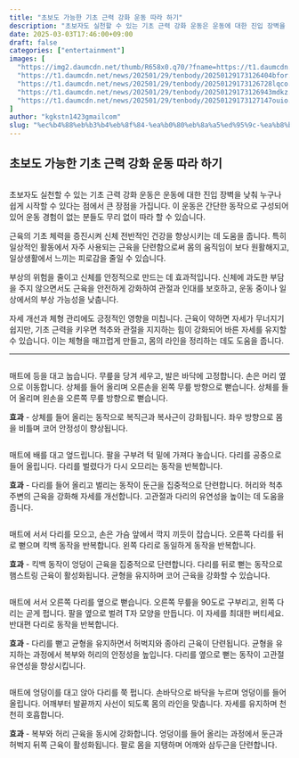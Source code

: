 ```yaml
---
title: "초보도 가능한 기초 근력 강화 운동 따라 하기"
description: "초보자도 실천할 수 있는 기초 근력 강화 운동은 운동에 대한 진입 장벽을 낮춰 누구나 쉽게 시작할 수 있다는 점에서 큰 장점을 가집니다. 이 운동은 간단한 동작으로 구성되어 있어 운동 경험이 없는 분들도 무리 없이 따라 할 수 있습니다."
date: 2025-03-03T17:46:00+09:00
draft: false
categories: ["entertainment"]
images: [
  "https://img2.daumcdn.net/thumb/R658x0.q70/?fname=https://t1.daumcdn.net/news/202501/29/tenbody/20250129173126133hrla.jpg"
  "https://t1.daumcdn.net/news/202501/29/tenbody/20250129173126404bfor.gif"
  "https://t1.daumcdn.net/news/202501/29/tenbody/20250129173126728lqco.gif"
  "https://t1.daumcdn.net/news/202501/29/tenbody/20250129173126943mdkz.gif"
  "https://t1.daumcdn.net/news/202501/29/tenbody/20250129173127147ouio.gif"
]
author: "kgkstn1423gmailcom"
slug: "%ec%b4%88%eb%b3%b4%eb%8f%84-%ea%b0%80%eb%8a%a5%ed%95%9c-%ea%b8%b0%ec%b4%88-%ea%b7%bc%eb%a0%a5-%ea%b0%95%ed%99%94-%ec%9a%b4%eb%8f%99-%eb%94%b0%eb%9d%bc-%ed%95%98%ea%b8%b0-2"
---
```


<h2 >초보도 가능한 기초 근력 강화 운동 따라 하기</h2> <figure ><img src="https://img2.daumcdn.net/thumb/R658x0.q70/?fname=https://t1.daumcdn.net/news/202501/29/tenbody/20250129173126133hrla.jpg" alt=""/></figure> <p>초보자도 실천할 수 있는 기초 근력 강화 운동은 운동에 대한 진입 장벽을 낮춰 누구나 쉽게 시작할 수 있다는 점에서 큰 장점을 가집니다. 이 운동은 간단한 동작으로 구성되어 있어 운동 경험이 없는 분들도 무리 없이 따라 할 수 있습니다.</p> <p>근육의 기초 체력을 증진시켜 신체 전반적인 건강을 향상시키는 데 도움을 줍니다. 특히 일상적인 활동에서 자주 사용되는 근육을 단련함으로써 몸의 움직임이 보다 원활해지고, 일상생활에서 느끼는 피로감을 줄일 수 있습니다.</p> <p>부상의 위험을 줄이고 신체를 안정적으로 만드는 데 효과적입니다. 신체에 과도한 부담을 주지 않으면서도 근육을 안전하게 강화하여 관절과 인대를 보호하고, 운동 중이나 일상에서의 부상 가능성을 낮춥니다.</p> <p>자세 개선과 체형 관리에도 긍정적인 영향을 미칩니다. 근육이 약하면 자세가 무너지기 쉽지만, 기초 근력을 키우면 척추와 관절을 지지하는 힘이 강화되어 바른 자세를 유지할 수 있습니다. 이는 체형을 매끄럽게 만들고, 몸의 라인을 정리하는 데도 도움을 줍니다.</p> <hr /> <figure ><img src="https://t1.daumcdn.net/news/202501/29/tenbody/20250129173126404bfor.gif" alt=""/></figure> <p>매트에 등을 대고 눕습니다. 무릎을 당겨 세우고, 발은 바닥에 고정합니다. 손은 머리 옆으로 이동합니다. 상체를 들어 올리며 오른손을 왼쪽 무릎 방향으로 뻗습니다. 상체를 들어 올리며 왼손을 오른쪽 무릎 방향으로 뻗습니다.</p> <p><strong>효과</strong> - 상체를 들어 올리는 동작으로 복직근과 복사근이 강화됩니다. 좌우 방향으로 몸을 비틀며 코어 안정성이 향상됩니다.</p> <figure ><img src="https://t1.daumcdn.net/news/202501/29/tenbody/20250129173126728lqco.gif" alt=""/></figure> <p>매트에 배를 대고 엎드립니다. 팔을 구부려 턱 밑에 가져다 놓습니다. 다리를 공중으로 들어 올립니다. 다리를 벌렸다가 다시 오므리는 동작을 반복합니다.</p> <p><strong>효과</strong> - 다리를 들어 올리고 벌리는 동작이 둔근을 집중적으로 단련합니다. 허리와 척추 주변의 근육을 강화해 자세를 개선합니다. 고관절과 다리의 유연성을 높이는 데 도움을 줍니다.</p> <figure ><img src="https://t1.daumcdn.net/news/202501/29/tenbody/20250129173126943mdkz.gif" alt=""/></figure> <p>매트에 서서 다리를 모으고, 손은 가슴 앞에서 깍지 끼듯이 잡습니다. 오른쪽 다리를 뒤로 뻗으며 킥백 동작을 반복합니다. 왼쪽 다리로 동일하게 동작을 반복합니다.</p> <p><strong>효과</strong> - 킥백 동작이 엉덩이 근육을 집중적으로 단련합니다. 다리를 뒤로 뻗는 동작으로 햄스트링 근육이 활성화됩니다. 균형을 유지하며 코어 근육을 강화할 수 있습니다.</p> <figure ><img src="https://t1.daumcdn.net/news/202501/29/tenbody/20250129173127147ouio.gif" alt=""/></figure> <p>매트에 서서 오른쪽 다리를 옆으로 뻗습니다. 오른쪽 무릎을 90도로 구부리고, 왼쪽 다리는 곧게 펍니다. 팔을 옆으로 벌려 T자 모양을 만듭니다. 이 자세를 최대한 버티세요. 반대편 다리로 동작을 반복합니다.</p> <p><strong>효과</strong> - 다리를 뻗고 균형을 유지하면서 허벅지와 종아리 근육이 단련됩니다. 균형을 유지하는 과정에서 복부와 허리의 안정성을 높입니다. 다리를 옆으로 뻗는 동작이 고관절 유연성을 향상시킵니다.</p> <figure ><img src="https://t1.daumcdn.net/news/202501/29/tenbody/20250129173127393opzs.gif" alt=""/></figure> <p>매트에 엉덩이를 대고 앉아 다리를 쭉 펍니다. 손바닥으로 바닥을 누르며 엉덩이를 들어 올립니다. 어깨부터 발끝까지 사선이 되도록 몸의 라인을 맞춥니다. 자세를 유지하며 천천히 호흡합니다.</p> <p><strong>효과</strong> - 복부와 허리 근육을 동시에 강화합니다. 엉덩이를 들어 올리는 과정에서 둔근과 허벅지 뒤쪽 근육이 활성화됩니다. 팔로 몸을 지탱하며 어깨와 삼두근을 단련합니다.</p>